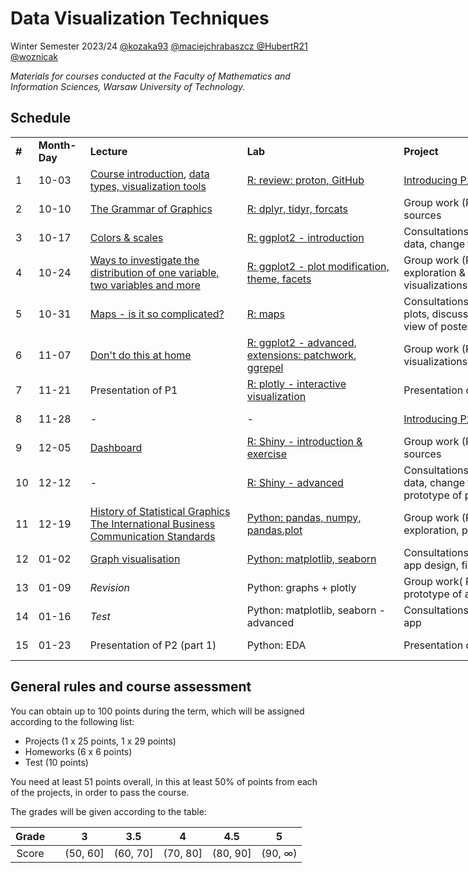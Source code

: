 # Data Visualization Techniques

Winter Semester 2023/24 [@kozaka93](https://github.com/kozaka93) [@maciejchrabaszcz ](https://github.com/maciejchrabaszcz ) [@HubertR21](https://github.com/HubertR21) [@woznicak](https://github.com/woznicak)

*Materials for courses conducted at the Faculty of Mathematics and Information Sciences, Warsaw University of Technology.*

## Schedule

<div class="tg-wrap"><table style="undefined;table-layout: fixed; width: 943px"><colgroup>
<col style="width: 26.2px">
<col style="width: 83.2px">
<col style="width: 254.2px">
<col style="width: 254.2px">
<col style="width: 254.2px">
<col style="width: 71.2px">
</colgroup>
<tbody>
  <tr>
    <td><b>#</b></td>
    <td><b>Month-Day</b></td>
    <td><b>Lecture</b></td>
    <td><b>Lab</b></td>
    <td><b>Project</b></td>
    <td><b>Points</b></td>
  </tr>
  <tr>
    <td>1</td>
    <td>10-03</td>
    <td><a href="https://github.com/kozaka93/2024Z-DataVisualizationTechniques/blob/main/lectures/L01-Intro.pdf">Course introduction</a>, <a href="https://github.com/kozaka93/2024Z-DataVisualizationTechniques/blob/main/lectures/L01-data_types.pdf">data types, visualization tools</a></td>
    <td><a href="https://github.com/kozaka93/2024Z-DataVisualizationTechniques/tree/main/labs/lab01">R: review: proton, GitHub</a></td>
    <td><a href="https://github.com/kozaka93/2024Z-DataVisualizationTechniques/tree/main/projects/project1">Introducing P1</a></td>
    <td></td>
  </tr>
  <tr>
    <td>2</td>
    <td>10-10</td>
    <td><a href="https://github.com/kozaka93/2024Z-DataVisualizationTechniques/blob/main/lectures/L02-gramatyka.pdf">The Grammar of Graphics</a></td>
    <td><a href="https://github.com/kozaka93/2024Z-DataVisualizationTechniques/tree/main/labs/lab02">R: dplyr, tidyr, forcats</a></td>
    <td>Group work (P1.1): idea, data sources</td>
    <td>P1 (1p)</td>
  </tr>
  <tr>
    <td>3</td>
    <td>10-17</td>
    <td><a href="https://github.com/kozaka93/2024Z-DataVisualizationTechniques/blob/main/lectures/L03-scales_colors.pdf">Colors &amp; scales</a></td>
    <td><a href="https://github.com/kozaka93/2024Z-DataVisualizationTechniques/tree/main/labs/lab03">R: ggplot2 - introduction</a></td>
    <td>Consultations: problems with data, change the topic</td>
    <td><a href="https://github.com/kozaka93/2024Z-DataVisualizationTechniques/issues/63">HW1</a> (6p)</td>
  </tr>
  <tr>
    <td>4</td>
    <td>10-24</td>
    <td><a href="https://www.data-to-viz.com/">Ways to investigate the distribution of one variable, two variables and more</a></td>
    <td><a href="https://github.com/kozaka93/2024Z-DataVisualizationTechniques/tree/main/labs/lab04">R: ggplot2 - plot modification, theme, facets</a></td>
    <td>Group work (P1.2): Data exploration &amp; First visualizations</td>
    <td>P1 (2p)</td>
  </tr>
  <tr>
    <td>5</td>
    <td>10-31</td>
    <td><a href="https://github.com/kozaka93/2024Z-DataVisualizationTechniques/blob/main/lectures/L05-maps.pdf">Maps - is it so complicated?</a></td>
    <td><a href="https://github.com/kozaka93/2024Z-DataVisualizationTechniques/tree/main/labs/lab05">R: maps</a></td>
    <td>Consultations: prototype of plots, discussion about visual view of poster </td>
    <td><a href="https://github.com/kozaka93/2024Z-DataVisualizationTechniques/issues/142">HW2</a> (6p)</td>
  </tr>
  <tr>
    <td>6</td>
    <td>11-07</td>
    <td><a href="https://github.com/kozaka93/2024Z-DataVisualizationTechniques/blob/main/lectures/L06-mistakes.pdf">Don't do this at home</a></td>
    <td><a href="https://github.com/kozaka93/2024Z-DataVisualizationTechniques/tree/main/labs/lab06">R: ggplot2 - advanced, extensions: patchwork, ggrepel</a></td>
    <td>Group work (P1.3): Advanced visualizations &amp; Prototype</td>
    <td>P1 (2p)</td>
  </tr>
  <tr>
    <td>7</td>
    <td>11-21</td>
    <td>Presentation of P1</td>
    <td><a href="https://github.com/kozaka93/2024Z-DataVisualizationTechniques/tree/main/labs/lab07">R: plotly - interactive visualization</a></td>
    <td>Presentation of P1</td>
    <td><a href="https://github.com/kozaka93/2024Z-DataVisualizationTechniques/issues/212">HW3</a> (6p)</td>
  </tr>
  <tr>
    <td>8</td>
    <td>11-28</td>
    <td>-</td>
    <td>- </td>
    <td><a href="https://github.com/kozaka93/2024Z-DataVisualizationTechniques/tree/main/projects/project2">Introducing P2</a></td>
    <td>P1 (20p)</td>
  </tr>
  <tr>
    <td>9</td>
    <td>12-05</td>
    <td><a href="https://github.com/kozaka93/2024Z-DataVisualizationTechniques/blob/main/lectures/L09-dashboards.pdf">Dashboard</a></td>
    <td><a href="https://github.com/kozaka93/2024Z-DataVisualizationTechniques/tree/main/labs/lab09">R: Shiny - introduction & exercise</a></td>
    <td>Group work (P2.1): idea, data sources</td>
    <td>P2 (1p)</td>
  </tr>
  <tr>
    <td>10</td>
    <td>12-12</td>
    <td>-</td>
    <td><a href="https://github.com/kozaka93/2024Z-DataVisualizationTechniques/tree/main/labs/lab10">R: Shiny - advanced</a></td>
    <td>Consultations: problems with data, change the topic, prototype of plots</td>
    <td><a href="https://github.com/kozaka93/2024Z-DataVisualizationTechniques/issues/316">HW4</a> (6p)</td>
  </tr>
  <tr>
    <td>11</td>
    <td>12-19</td>
    <td><a href="https://github.com/kozaka93/2024Z-DataVisualizationTechniques/blob/main/lectures/L11-history.pdf">History of Statistical Graphics </a><br><a href="https://github.com/kozaka93/2024Z-DataVisualizationTechniques/blob/main/lectures/L11-IBCS.pdf">The International Business Communication Standards</a></td>
    <td><a href="https://github.com/kozaka93/2024Z-DataVisualizationTechniques/tree/main/labs/lab11">Python: pandas, numpy, pandas.plot</a></td>
    <td>Group work (P2.2): data exploration, prototype of plots</td>
    <td>P2 (2p)</td>
  </tr>
  <tr>
    <td>12</td>
    <td>01-02</td>
    <td><a href="https://github.com/kozaka93/2024Z-DataVisualizationTechniques/blob/main/lectures/L12-graphs.pdf">Graph visualisation</a></td>
    <td><a href="https://github.com/kozaka93/2024Z-DataVisualizationTechniques/tree/main/labs/lab12">Python: matplotlib, seaborn</a></td>
    <td>Consultations: discuss about app design, final plots</td>
    <td><a href="https://github.com/kozaka93/2024Z-DataVisualizationTechniques/issues/380">HW5</a> (6p)</td>
  </tr>
  <tr>
    <td>13</td>
    <td>01-09</td>
    <td><i>Revision</i></td>
    <td>Python: graphs + plotly</td>
    <td>Group work( P2.3): Plots and prototype of app</td>
    <td>P2 (2p)</td>
  </tr>
  <tr>
    <td>14</td>
    <td>01-16</td>
    <td><i>Test</i></td>
    <td>Python: matplotlib, seaborn - advanced</td>
    <td>Consultations: prototype of app</td>
    <td>HW6 (6p)</td>
  </tr>
  <tr>
    <td>15</td>
    <td>01-23</td>
    <td>Presentation of P2 (part 1)</td>
    <td>Python: EDA</td>
    <td>Presentation of P2 (part 2)</td>
    <td>P2 (24p)</td>
  </tr>
</tbody></table></div>


## General rules and course assessment

You can obtain up to 100 points during the term, which will be assigned according to the following list:

- Projects (1 x 25 points, 1 x 29 points)
- Homeworks (6 x 6 points)
- Test (10 points) 

You need at least 51 points overall, in this at least 50% of points from each of the projects, in order to pass the course.

The grades will be given according to the table:

| Grade |  | 3 | 3.5 | 4 | 4.5 | 5 |
|:---:| :---: |:---:|:---:|:---:|:---:|:---:|
| Score |  | (50, 60] | (60, 70] | (70, 80] | (80, 90] | (90, ∞) |

